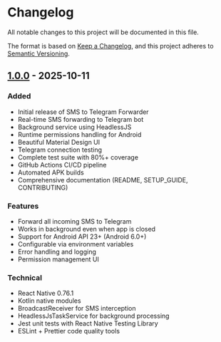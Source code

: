 # Changelog

All notable changes to this project will be documented in this file.

The format is based on [Keep a Changelog](https://keepachangelog.com/en/1.0.0/),
and this project adheres to [Semantic Versioning](https://semver.org/spec/v2.0.0.html).

## [1.0.0] - 2025-10-11

### Added
- Initial release of SMS to Telegram Forwarder
- Real-time SMS forwarding to Telegram bot
- Background service using HeadlessJS
- Runtime permissions handling for Android
- Beautiful Material Design UI
- Telegram connection testing
- Complete test suite with 80%+ coverage
- GitHub Actions CI/CD pipeline
- Automated APK builds
- Comprehensive documentation (README, SETUP_GUIDE, CONTRIBUTING)

### Features
- Forward all incoming SMS to Telegram
- Works in background even when app is closed
- Support for Android API 23+ (Android 6.0+)
- Configurable via environment variables
- Error handling and logging
- Permission management UI

### Technical
- React Native 0.76.1
- Kotlin native modules
- BroadcastReceiver for SMS interception
- HeadlessJsTaskService for background processing
- Jest unit tests with React Native Testing Library
- ESLint + Prettier code quality tools

[1.0.0]: https://github.com/yourusername/sms-to-tg-forwarder/releases/tag/v1.0.0

